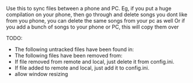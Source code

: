 Use this to sync files between a phone and PC.
Eg, if you put a huge compilation on your phone,
    then go through and delete songs you dont like
    from you phone, you can delete the same songs
    from your pc as well
    Or if you add a bunch of songs to your phone
    or PC, this will copy them over

TODO:
- The following untracked files have been found in:
- The following files have been removed from:
- If file removed from remote and local, just delete it from config.ini.
- If file added to remote and local, just add it to config.ini.
- allow window resizing

